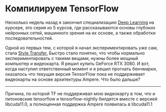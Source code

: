 Компилируем TensorFlow
===

Несколько недель назад я закончил специализацию [Deep Learning](https://www.coursera.org/specializations/deep-learning) на курсере, это серия из 5 курсов, где рассказываются основы глубоких нейронных сетей, машинного зрения на их основе, а также обработки последовательностей.

Одной из первых тем, с которой я начал экспериментировать уже сам, стала [Style Transfer.](https://en.wikipedia.org/wiki/Neural_Style_Transfer) Быстро стало понятно, что чтобы нормально экспериментировать с такими вещами, нужны более мощный компьютер и видеокарта. Я решил купить GeForce RTX 3080. И вот, когда наступил ответственный момент и я решил прогнать бенчмарки, оказалось что текущая версия TensorFlow пока не поддерживает видеокарты на основе архитектуры Ampere. Что было дальше?

___

Причина, по которой TF не поддерживал мою видеокарту в том, что и питоновские tensorflow и tensorflow-nightly билдятся вместе с версией libcuda11.0, а полноценная поддержка Ampere появилась в libcuda11.1
